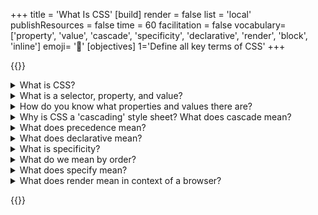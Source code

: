 +++
title = 'What Is CSS'
[build]
    render = false
    list = 'local'
    publishResources = false
time = 60
facilitation = false
vocabulary=['property', 'value', 'cascade', 'specificity', 'declarative', 'render', 'block', 'inline']
emoji= '🧩'
[objectives]
    1='Define all key terms of CSS'
+++

{{<note type="question" title="10 Things About CSS">}}

<details>
<summary>What is CSS?</summary>

Cascading Style Sheets are a language of style - a visualisation of the DOM - using selectors, properties, and values in rulesets.

A ruleset is made up of a selector and a declaration. A declaration is made up of at least one property and value pair. This is the syntax of CSS.

</details>

<details>
<summary> What is a selector, property, and value?</summary>

```css
selector {
  property: value;
}
```

Selectors look like this: `p { background: red }`. The selector is the `p` in this case. This `p` selects all elements of the DOM tree called `p` and sets a rule about how to show them. Selectors always come first in a ruleset.

A property is a quality, a characteristic. A value is the amount.

For a person, you might say their 'age' property has the value of 40. For an element, you might set the `width` property to the value of `100%`.

</details>

<details>
<summary>How do you know what properties and values there are?</summary>

You learn them by using them. You look it up here: https://developer.mozilla.org/en-US/docs/Web/CSS/Reference. And the other thing you can do is look at the autocomplete in Devtools.

</details>

<details>
<summary>Why is CSS a 'cascading' style sheet? What does cascade mean?</summary>

<iframe src="https://giphy.com/embed/zFSGphnnT9opa" width="480" height="480" frameBorder="0" class="giphy-embed" allowFullScreen></iframe><p><a href="https://giphy.com/gifs/zFSGphnnT9opa">via GIPHY</a></p>

A cascade is a stream or sequence of a things where each thing affects the next. You might imagine pouring champagne into a tower of glasses. The champagne flows into the top container; it then cascades into the next container; etc. In CSS we’re actually pouring from many bottles into one tower.

So in CSS 'the cascade' means the order or sequence of the rules as they flow into the DOM tree according to CSS precedence.

</details>

<details>
<summary>What does precedence mean?</summary>

It means hierarchy. One hierarchy in CSS is inheritance: children inherit from parents. If a parent node has red text, all its children will inherit that red text color. But when another rule comes after, and overrules, it takes precedence. Everything in CSS is determined by order.

Order is so important in CSS because CSS is a declarative programming language that programs the layout of boxes.

CSS renders the nodes in our DOM tree as nested boxes, and we program their appearance using fonts, colours, and spacing.

</details>

<details>
<summary>What does declarative mean?</summary>

It means, broadly speaking, that the entire code is processed and then applied, from top to bottom in one go. You don’t write for loops or if/else statements; there are no functions as such; you just _declare_ the outcome.

In CSS you do the 'what', and the browser does the 'how'.

</details>

<details>
<summary>What is specificity?</summary>

Specificity is a [weighting system for CSS rules](https://specifishity.com/). The more specific your selector, the more power it has. For example: IDs can only ever mean _one_ node. IDs are unique, so they are _more specific_ than classes, which could mean many nodes.

Classes added to html element are _more specific_ than just a plain element selector, as a class of `p` is _more specific_ than just all `p`. If you get two elements with the same specificity then the one that comes last in the order wins.

The browser sorts all your rulesets, or declarations, into a defined order according to the power, or weight, of the declaration and applies the result, like a game of cards where higher value cards beat lower value cards.

Stronger rules _override_ weaker rules. Everything is sorted and sorted until eventually a final value wins out and the view is rendered. The browser sorts like this:

1. Match the media
1. Sort by origin
1. Sort by specificity
1. Sort by document **order**

</details>

<details><summary>What do we mean by order?</summary>

Order means 'what comes first?'.

Another way to think of ‘earlier and later’ is ‘farther and nearer’. The _closer_ the declaration is to the node in the DOM, the ‘later’ it is in the CSS. So an inline style overrides a style set in a style block, which overrides a stylesheet linked in the head, which overrides any stylesheet linked higher up in the head, which all ultimately overrides the user agent style that comes in the browser.

</details>

<details>
<summary>What does specify mean?</summary>

Identify clearly. Name explicitly.

</details>

<details>
<summary>What does render mean in context of a browser?</summary>

Render means to hand over, actually - to give back. In the browser, it means to show the result of all these computations we have talked about. It turns the code into pixels and paints them on your screen. So it’s the end result - the final face.

</details>

{{</note>}}
